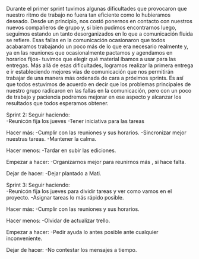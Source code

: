 Durante el primer sprint tuvimos algunas dificultades que provocaron que nuestro ritmo de trabajo no fuera tan eficiente como lo hubieramos deseado. Desde un principio, nos costó ponernos en contacto con nuestros nuevos compañeros de grupo y, si bien pudimos encontrarnos luego, seguimos estando un tanto desorganizados en lo que a comunicación fluida se refiere.
Esas fallas en la comunicación ocasionaron que todos acabaramos trabajando un poco más de lo que era necesario realmente y, ya en las reuniones que ocasionalmente pactamos y agendamos en horarios fijos- tuvimos que elegir qué material íbamos a usar para las entregas.
Más allá de esas dificultades, logramos realizar la primera entrega e ir estableciendo mejores vías de comunicación que nos permitirán trabajar de una manera más ordenada de cara a próximos sprints.
Es así que todos estuvimos de acuerdo en decir que los problemas principales de nuestro grupo radicaron en las fallas en la comunicación, pero con un poco de trabajo y paciencia podremos mejorar en ese aspecto y alcanzar los resultados que todos esperamos obtener.

Sprint 2:
Seguir haciendo:  
-Reunicón fija los jueves
-Tener iniciativa para las tareas

Hacer más:
-Cumplir con las reuniones y sus horarios.
-Sincronizar mejor nuestras tareas.
-Mantener la calma.

Hacer menos:
-Tardar en subir las ediciones.

Empezar a hacer:
-Organizarnos mejor para reunirnos más , si hace falta.

Dejar de hacer:
-Dejar plantado a Mati.


Sprint 3:
Seguir haciendo:  
-Reunicón fija los jueves para dividir tareas y ver como vamos en el proyecto.
-Asignar tareas lo más rápido posible.

Hacer más:
-Cumplir con las reuniones y sus horarios.

Hacer menos:
-Olvidar de actualizar trello.

Empezar a hacer:
-Pedir ayuda lo antes posible ante cualquier inconveniente.

Dejar de hacer:
-No contestar los mensajes a tiempo.
